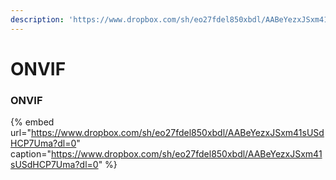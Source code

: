 ```yaml
---
description: 'https://www.dropbox.com/sh/eo27fdel850xbdl/AABeYezxJSxm41sUSdHCP7Uma?dl=0'
---
```


# ONVIF

### ONVIF

{% embed url="https://www.dropbox.com/sh/eo27fdel850xbdl/AABeYezxJSxm41sUSdHCP7Uma?dl=0" caption="https://www.dropbox.com/sh/eo27fdel850xbdl/AABeYezxJSxm41sUSdHCP7Uma?dl=0" %}

